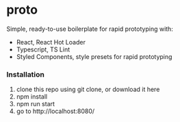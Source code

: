 # proto
Simple, ready-to-use boilerplate for rapid prototyping with:
- React, React Hot Loader
- Typescript, TS Lint
- Styled Components, style presets for rapid prototyping

### Installation
1. clone this repo using git clone, or download it here
2. npm install
3. npm run start
4. go to http://localhost:8080/
